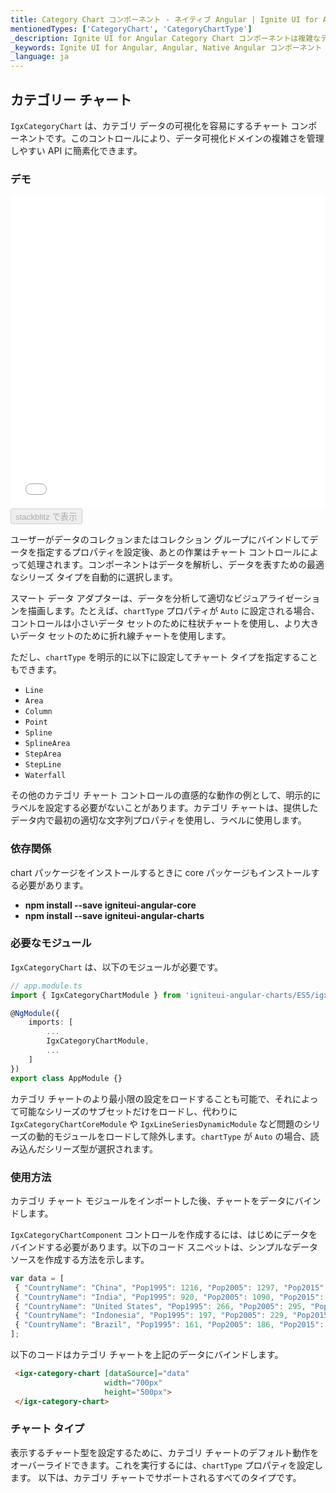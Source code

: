 ```yaml
---
title: Category Chart コンポーネント - ネイティブ Angular | Ignite UI for Angular
mentionedTypes: ['CategoryChart', 'CategoryChartType']
_description: Ignite UI for Angular Category Chart コンポーネントは複雑なデータ ビジュアライゼーションを API によって簡素化できます。ユーザーがデータのコレクションまたはコレクションのグループにバインドし、データを指定するプロパティを設定後、チャート コントロールが残りの作業を処理します。
_keywords: Ignite UI for Angular, Angular, Native Angular コンポーネント スイート, Native Angular コントロール, ネイティブ Angular コンポーネント, ネイティブ Angular コンポーネント ライブラリ, Angular チャート, Angular チャート コントロール, Angular チャート例, Angular チャート コンポーネント, Angular データ チャート
_language: ja
---
```


## カテゴリー チャート

`IgxCategoryChart` は、カテゴリ データの可視化を容易にするチャート コンポーネントです。このコントロールにより、データ可視化ドメインの複雑さを管理しやすい API に簡素化できます。

### デモ

<div class="sample-container" style="height: 500px">
    <iframe id="category-chart-overview-iframe" src='{environment:demosBaseUrl}/charts/category-chart-overview' width="100%" height="100%" seamless frameBorder="0" onload="onSampleIframeContentLoaded(this);"></iframe>
</div>
<div>
    <button data-localize="stackblitz" disabled class="stackblitz-btn"   data-iframe-id="category-chart-overview-iframe" data-demos-base-url="{environment:demosBaseUrl}">stackblitz で表示
    </button>
</div>

<div class="divider--half"></div>

 ユーザーがデータのコレクョンまたはコレクション グループにバインドしてデータを指定するプロパティを設定後、あとの作業はチャート コントロールによって処理されます。コンポーネントはデータを解析し、データを表すための最適なシリーズ タイプを自動的に選択します。

スマート データ アダプターは、データを分析して適切なビジュアライゼーションを描画します。たとえば、`chartType` プロパティが `Auto` に設定される場合、コントロールは小さいデータ セットのために柱状チャートを使用し、より大きいデータ セットのために折れ線チャートを使用します。

ただし、`chartType` を明示的に以下に設定してチャート タイプを指定することもできます。

-   `Line`
-   `Area`
-   `Column`
-   `Point`
-   `Spline`
-   `SplineArea`
-   `StepArea`
-   `StepLine`
-   `Waterfall`

その他のカテゴリ チャート コントロールの直感的な動作の例として、明示的にラベルを設定する必要がないことがあります。カテゴリ チャートは、提供したデータ内で最初の適切な文字列プロパティを使用し、ラベルに使用します。

### 依存関係

chart パッケージをインストールするときに core パッケージもインストールする必要があります。

-   **npm install --save igniteui-angular-core**
-   **npm install --save igniteui-angular-charts**

### 必要なモジュール

`IgxCategoryChart` は、以下のモジュールが必要です。

```typescript
// app.module.ts
import { IgxCategoryChartModule } from 'igniteui-angular-charts/ES5/igx-category-chart-module';

@NgModule({
    imports: [
        ...
        IgxCategoryChartModule,
        ...
    ]
})
export class AppModule {}
```

カテゴリ チャートのより最小限の設定をロードすることも可能で、それによって可能なシリーズのサブセットだけをロードし、代わりに `IgxCategoryChartCoreModule` や `IgxLineSeriesDynamicModule` など問題のシリーズの動的モジュールをロードして除外します。`chartType` が `Auto` の場合、読み込んだシリーズ型が選択されます。

<div class="divider--half"></div>

### 使用方法

カテゴリ チャート モジュールをインポートした後、チャートをデータにバインドします。

`IgxCategoryChartComponent` コントロールを作成するには、はじめにデータをバインドする必要があります。以下のコード スニペットは、シンプルなデータソースを作成する方法を示します。

```typescript
var data = [
 { "CountryName": "China", "Pop1995": 1216, "Pop2005": 1297, "Pop2015": 1361, "Pop2025": 1394 },
 { "CountryName": "India", "Pop1995": 920, "Pop2005": 1090, "Pop2015": 1251, "Pop2025": 1396 },
 { "CountryName": "United States", "Pop1995": 266, "Pop2005": 295, "Pop2015": 322, "Pop2025": 351 },
 { "CountryName": "Indonesia", "Pop1995": 197, "Pop2005": 229, "Pop2015": 256, "Pop2025": 277 },
 { "CountryName": "Brazil", "Pop1995": 161, "Pop2005": 186, "Pop2015": 204, "Pop2025": 218 }
];
```

以下のコードはカテゴリ チャートを上記のデータにバインドします。

```html
 <igx-category-chart [dataSource]="data"
                     width="700px"
                     height="500px">
 </igx-category-chart>
```

<div class="divider--half"></div>

### チャート タイプ

表示するチャート型を設定するために、カテゴリ チャートのデフォルト動作をオーバーライドできます。これを実行するには、`chartType` プロパティを設定します。
以下は、カテゴリ チャートでサポートされるすべてのタイプです。

<!-- > [!NOTE]
> 特別なケースにプロパティの `Auto` 設定があります。`Auto` を使用した場合、チャートがデータを分析し、最適なチャート タイプを割り当てます。

### サポートされるチャート タイプ
プロパティ|説明|例
---|---|---
`Line`|各データ ポイントにマーカーがあるカテゴリ折れ線シリーズを指定します。|![](../images/category_chart_line.png)
`Area`|カテゴリ エリア シリーズを指定します。|![](../images/category_chart_area.png)
`Column`|各データ ポイントに垂直長方形があるカテゴリ柱状チャートを指定します。|![](../images/category_chart_column.png)
`Point`|各データ ポイントにマーカーがあるカテゴリ ポイント チャートを指定します。|![](../images/category_chart_point.png)
`StepLine`|カテゴリ ステップ折れ線チャートを指定します。|![](../images/category_chart_stepline.png)
`StepArea`|カテゴリ ステップ エリア チャートを指定します。|![](../images/category_chart_steparea.png)
`Spline`|各データ ポイントにマーカーがあるカテゴリ スプライン折れ線シリーズを指定します。|![](../images/category_chart_spline.png)
`SplineArea`|カテゴリ スプライン エリア シリーズを指定します。|![](../images/category_chart_splinearea.png)
`Waterfall`|カテゴリ ウォーターフォール チャートを指定します。|![](../images/category_chart_waterfall.png)
`Auto`|データ アダプターからの提案に基づいてチャート タイプの自動選択を指定します。 -->
